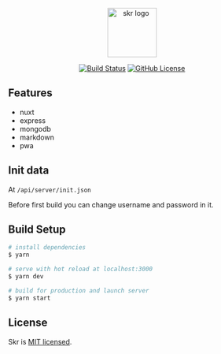 <p align="center"><img width="100" src="https://i.loli.net/2019/09/03/MblIHR6QCvNVsSd.png" alt="skr logo"></p>

<p align="center">
  <a href="https://travis-ci.com/OrangeXC/skr"><img src="https://travis-ci.com/OrangeXC/skr.svg?branch=master" alt="Build Status"></a>
  <a href="https://github.com/OrangeXC/skr/blob/master/LICENSE"><img src="https://img.shields.io/github/license/orangexc/skr" alt="GitHub License"></a>
</p>

## Features

* nuxt
* express
* mongodb
* markdown
* pwa

## Init data

At `/api/server/init.json`

Before first build you can change username and password in it.

## Build Setup

``` bash
# install dependencies
$ yarn

# serve with hot reload at localhost:3000
$ yarn dev

# build for production and launch server
$ yarn start
```

## License

Skr is [MIT licensed](https://github.com/OrangeXC/skr/blob/master/LICENSE).
